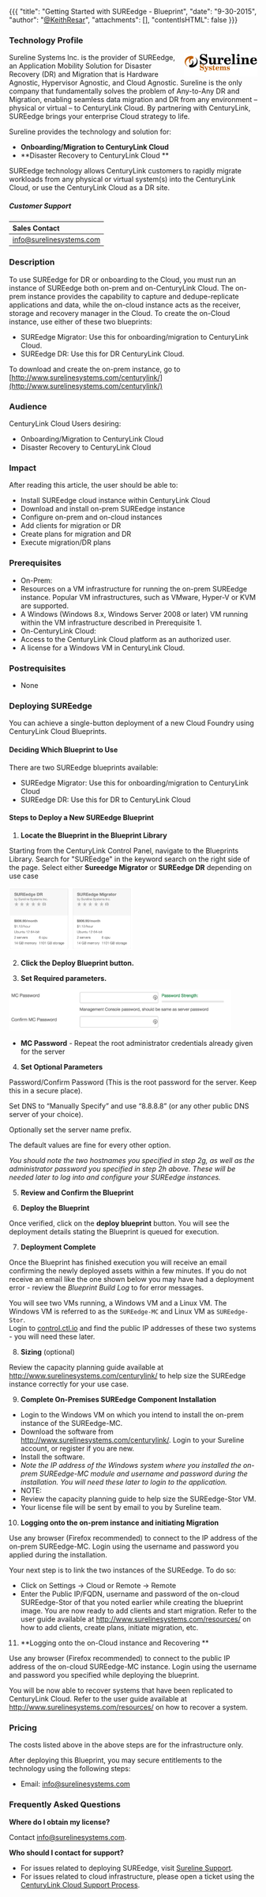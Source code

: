 {{{
  "title": "Getting Started with SUREedge - Blueprint",
  "date": "9-30-2015",
  "author": "<a href='https://twitter.com/KeithResar'>@KeithResar</a>",
  "attachments": [],
  "contentIsHTML": false
}}}



### Technology Profile

<img src="../../images/sureedge/sureline_logo.png" style="border:0;float:right;max-width: 150px;">

Sureline Systems Inc. is the provider of SUREedge, an Application Mobility Solution for Disaster Recovery (DR) and Migration that is Hardware Agnostic, Hypervisor Agnostic, and Cloud Agnostic. Sureline is the only company that fundamentally solves the problem of Any-to-Any DR and Migration, enabling seamless data migration and DR from any environment – physical or virtual – to CenturyLink Cloud.  By partnering with CenturyLink, SUREedge brings your enterprise Cloud strategy to life. 

Sureline provides the technology and solution for:

* **Onboarding/Migration to CenturyLink Cloud**
* **Disaster Recovery to CenturyLink Cloud **

SUREedge technology allows CenturyLink customers to rapidly migrate workloads from any physical or virtual system(s) into the CenturyLink Cloud, or use the CenturyLink Cloud as a DR site.


##### Customer Support

|Sales Contact   	|
|:-	|
|info@surelinesystems.com   	|


### Description

To use SUREedge for DR or onboarding to the Cloud, you must run an instance of SUREedge both on-prem and on-CenturyLink Cloud.   The on-prem instance provides the capability to capture and dedupe-replicate applications and data, while the on-cloud instance acts as the receiver, storage and recovery manager in the Cloud.
To create the on-Cloud instance, use either of these two blueprints:

* SUREedge Migrator:  Use this for onboarding/migration to CenturyLink Cloud.
* SUREedge DR:  Use this for DR CenturyLink Cloud.

To download and create the on-prem instance, go to [http://www.surelinesystems.com/centurylink/](http://www.surelinesystems.com/centurylink/)


### Audience

CenturyLink Cloud Users desiring: 
* Onboarding/Migration to CenturyLink Cloud
* Disaster Recovery to CenturyLink Cloud 


### Impact

After reading this article, the user should be able to:
* Install SUREedge cloud instance within CenturyLink Cloud
* Download and install on-prem SUREedge instance
* Configure on-prem and on-cloud instances
* Add clients for migration or DR 
* Create plans for migration and DR
* Execute migration/DR plans


### Prerequisites

* On-Prem:
 * Resources on a VM infrastructure for running the on-prem SUREedge instance. Popular VM infrastructures, such as VMware, Hyper-V or KVM are supported.
 * A Windows (Windows 8.x, Windows Server 2008 or later) VM running within the VM infrastructure described in Prerequisite 1.
* On-CenturyLink Cloud:
 * Access to the CenturyLink Cloud platform as an authorized user.
 * A license for a Windows VM in CenturyLink Cloud.



### Postrequisites

* None


### Deploying SUREedge

You can achieve a single-button deployment of a new Cloud Foundry using CenturyLink Cloud Blueprints.  

#### Deciding Which Blueprint to Use

There are two SUREedge blueprints available: 
* SUREedge Migrator:  Use this for onboarding/migration to CenturyLink Cloud
* SUREedge DR:  Use this for DR to CenturyLink Cloud


#### Steps to Deploy a New SUREedge Blueprint

1. **Locate the Blueprint in the Blueprint Library**

 Starting from the CenturyLink Control Panel, navigate to the Blueprints Library. Search for "SUREedge" in the keyword search on the right side of the page.
 Select either **Sureedge Migrator** or **SUREedge DR** depending on use case

  <img src="../../images/sureedge/cluster_blueprint_tiles.png" style="border:0;max-width:250px;">

2. **Click the Deploy Blueprint button.**

3. **Set Required parameters.**

  <img src="../../images/sureedge/deploy_parameters.png" style="max-width:450px;">

  * **MC Password** - Repeat the root administrator credentials already given for the server

4. **Set Optional Parameters**

  Password/Confirm Password (This is the root password for the server. Keep this in a secure place).  

  Set DNS to “Manually Specify” and use “8.8.8.8” (or any other public DNS server of your choice).

  Optionally set the server name prefix.

  The default values are fine for every other option.

  *You should note the two hostnames you specified in step 2g, as well as the administrator password you specified in step 2h above. These 
  will be needed later to log into and configure your SUREedge instances.*


5. **Review and Confirm the Blueprint**

6. **Deploy the Blueprint**

  Once verified, click on the **deploy blueprint** button. You will see the deployment details stating the Blueprint is queued for execution.

7. **Deployment Complete**

  Once the Blueprint has finished execution you will receive an email confirming the newly deployed assets within a few minutes.  If you do not receive an email like the one shown below you may have had a deployment error - review the *Blueprint Build Log* to for error messages.

  You will see two VMs running, a Windows VM and a Linux VM.  The Windows VM is referred to as the `SUREedge-MC` and Linux VM as `SUREedge-Stor`.  
  Login to [control.ctl.io](https://control.ctl.io) and find the public IP addresses of these two systems - you will need these later.

8. **Sizing** (optional)

  Review the capacity planning guide available at http://www.surelinesystems.com/centurylink/ to help size the SUREedge instance correctly for your use case.


9. **Complete On-Premises SUREedge Component Installation**

 * Login to the Windows VM on which you intend to install the on-prem instance of the SUREedge-MC.
 * Download the software from http://www.surelinesystems.com/centurylink/.  Login to your Sureline account, or register if you are new.
 * Install the software.
 * *Note the IP address of the Windows system where you installed the on-prem SUREedge-MC module and username and password during the installation. You will need these later to login to the application.*
 * NOTE:   
  * Review the capacity planning guide to help size the SUREedge-Stor VM.
  * Your license file will be sent by email to you by Sureline team.

10. **Logging onto the on-prem instance and initiating Migration**

 Use any browser (Firefox recommended) to connect to the IP address of the on-prem SUREedge-MC.  Login using the username and password you applied during the installation.

 Your next step is to link the two instances of the SUREedge.  To do so:

 * Click on Settings → Cloud or Remote → Remote
 * Enter the Public IP/FQDN, username and password of the on-cloud SUREedge-Stor of that you noted earlier while creating the blueprint image.
 You are now ready to add clients and start migration.  Refer to the user guide available at http://www.surelinesystems.com/resources/ on how to add clients, create plans, initiate migration, etc.

11. **Logging onto the on-Cloud instance and Recovering **

  Use any browser (Firefox recommended) to connect to the public IP address of the on-cloud SUREedge-MC instance. Login using the username and 
  password you specified while deploying the blueprint.

  You will be now able to recover systems that have been replicated to CenturyLink Cloud.  Refer to the user guide available at 
  http://www.surelinesystems.com/resources/ on how to recover a system.




### Pricing

The costs listed above in the above steps are for the infrastructure only.

After deploying this Blueprint, you may secure entitlements to the technology using the following steps:

 * Email: info@surelinesystems.com

### Frequently Asked Questions

**Where do I obtain my license?**

Contact info@surelinesystems.com.

**Who should I contact for support?**

* For issues related to deploying SUREedge, visit [Sureline Support](http://www.surelinesystems.com/support/).
* For issues related to cloud infrastructure, please open a ticket using the [CenturyLink Cloud Support Process](../../Support/how-do-i-report-a-support-issue.md).


